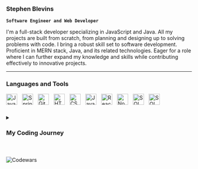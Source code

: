 ### Stephen Blevins

**`Software Engineer and Web Developer`**

I'm a full-stack developer specializing in JavaScript and Java. All my projects are built from scratch, from planning and designing up to solving problems with code. I bring a robust skill set to software development. Proficient in MERN stack, Java, and its related technologies. Eager for a role where I can further expand my knowledge and skills while contributing effectively to innovative projects.

---

### Languages and Tools
<img align="left" alt="Java" width="30px" style="padding-right:10px;" src="https://cdn.jsdelivr.net/gh/devicons/devicon/icons/java/java-original.svg" />
<img align="left" alt="Spring" width="30px" style="padding-right:10px;" src="https://cdn.jsdelivr.net/gh/devicons/devicon/icons/spring/spring-original.svg" />
<img align="left" alt="Git" width="30px" style="padding-right:10px;" src="https://cdn.jsdelivr.net/gh/devicons/devicon/icons/git/git-original.svg" />
<img align="left" alt="HTML5" width="30px" style="padding-right:10px;" src="https://cdn.jsdelivr.net/gh/devicons/devicon/icons/html5/html5-plain.svg" />
<img align="left" alt="CSS3" width="30px" style="padding-right:10px;" src="https://cdn.jsdelivr.net/gh/devicons/devicon/icons/css3/css3-plain.svg" />
<img align="left" alt="JavaScript" width="30px" style="padding-right:10px;" src="https://cdn.jsdelivr.net/gh/devicons/devicon/icons/javascript/javascript-plain.svg" />
<img align="left" alt="React" width="30px" style="padding-right:10px;" src="https://cdn.jsdelivr.net/gh/devicons/devicon/icons/react/react-original.svg" />
<img align="left" alt="Node" width="30px" style="padding-right:10px;" src="https://cdn.jsdelivr.net/gh/devicons/devicon/icons/nodejs/nodejs-original.svg" />
<img align="left" alt="SQL" width="30px" style="padding-right:10px;" src="https://cdn.jsdelivr.net/gh/devicons/devicon@latest/icons/azuresqldatabase/azuresqldatabase-original.svg" />
<img align="left" alt="SQL" width="30px" style="padding-right:10px;" src="https://cdn.jsdelivr.net/gh/devicons/devicon@latest/icons/mongodb/mongodb-original.svg" />
<br />

#

<details>
<summary><h3>My Coding Journey</h3></summary>
I started my coding journey when I was altering SEO for my real estate portfolio. I gained a passion for programming and during the pandemic, decided on a career change. I enrolled to gain my Bachelors of Science in Computer Information Systems with a specialization in Software Programming. While I atteneded school, I self taught through multiple avenues starting in Web Development with HTML, CSS, and JavaScript. Moved on to React and Node as a backend language. In coursework, I gained a love for Java and Object Oriented Programming. While I might be scattered, I love the challenge of building something with a new technology. I am eager to start my journey and am open to internships. Love to code, just give me a home where I can do it full-time. 😄
</details>

#

![Codewars](https://github.r2v.ch/codewars?user=scblevins&top_languages=true&hide_clan=true&theme=gradient&animation=false)

<!--
**sblevins-dev/sblevins-dev** is a ✨ _special_ ✨ repository because its `README.md` (this file) appears on your GitHub profile.

Here are some ideas to get you started:

- 🔭 I’m currently working on ...
- 🌱 I’m currently learning ...
- 👯 I’m looking to collaborate on ...
- 🤔 I’m looking for help with ...
- 💬 Ask me about ...
- 📫 How to reach me: ...
- 😄 Pronouns: ...
- ⚡ Fun fact: ...
-->
